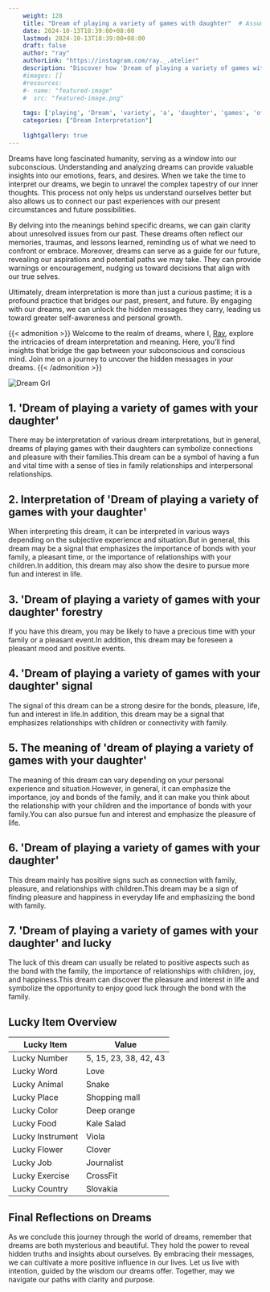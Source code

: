 ```yaml
---
    weight: 128
    title: "Dream of playing a variety of games with daughter"  # Assuming 'title' column exists
    date: 2024-10-13T18:39:00+08:00
    lastmod: 2024-10-13T18:39:00+08:00
    draft: false
    author: "ray"
    authorLink: "https://instagram.com/ray._.atelier"
    description: "Discover how 'Dream of playing a variety of games with daughter' can interpret your future and uncover its significant meanings in your life."
    #images: []
    #resources:
    #- name: "featured-image"
    #  src: "featured-image.png"
    
    tags: ['playing', 'Dream', 'variety', 'a', 'daughter', 'games', 'of', 'with']
    categories: ["Dream Interpretation"]
    
    lightgallery: true
---
```

    
Dreams have long fascinated humanity, serving as a window into our subconscious. Understanding and analyzing dreams can provide valuable insights into our emotions, fears, and desires. When we take the time to interpret our dreams, we begin to unravel the complex tapestry of our inner thoughts. This process not only helps us understand ourselves better but also allows us to connect our past experiences with our present circumstances and future possibilities.

By delving into the meanings behind specific dreams, we can gain clarity about unresolved issues from our past. These dreams often reflect our memories, traumas, and lessons learned, reminding us of what we need to confront or embrace. Moreover, dreams can serve as a guide for our future, revealing our aspirations and potential paths we may take. They can provide warnings or encouragement, nudging us toward decisions that align with our true selves.

Ultimately, dream interpretation is more than just a curious pastime; it is a profound practice that bridges our past, present, and future. By engaging with our dreams, we can unlock the hidden messages they carry, leading us toward greater self-awareness and personal growth.

{{< admonition >}}
Welcome to the realm of dreams, where I, [Ray](https://instagram.com/ray._.atelier), explore the intricacies of dream interpretation and meaning. Here, you’ll find insights that bridge the gap between your subconscious and conscious mind. Join me on a journey to uncover the hidden messages in your dreams.
{{< /admonition >}}

![Dream Grl](https://cdn.pixabay.com/photo/2017/11/02/03/35/gothic-2910057_1280.jpg "Dream Grl")

## 1. 'Dream of playing a variety of games with your daughter'
There may be interpretation of various dream interpretations, but in general, dreams of playing games with their daughters can symbolize connections and pleasure with their families.This dream can be a symbol of having a fun and vital time with a sense of ties in family relationships and interpersonal relationships.

## 2. Interpretation of 'Dream of playing a variety of games with your daughter'
When interpreting this dream, it can be interpreted in various ways depending on the subjective experience and situation.But in general, this dream may be a signal that emphasizes the importance of bonds with your family, a pleasant time, or the importance of relationships with your children.In addition, this dream may also show the desire to pursue more fun and interest in life.

## 3. 'Dream of playing a variety of games with your daughter' forestry
If you have this dream, you may be likely to have a precious time with your family or a pleasant event.In addition, this dream may be foreseen a pleasant mood and positive events.

## 4. 'Dream of playing a variety of games with your daughter' signal
The signal of this dream can be a strong desire for the bonds, pleasure, life, fun and interest in life.In addition, this dream may be a signal that emphasizes relationships with children or connectivity with family.

## 5. The meaning of 'dream of playing a variety of games with your daughter'
The meaning of this dream can vary depending on your personal experience and situation.However, in general, it can emphasize the importance, joy and bonds of the family, and it can make you think about the relationship with your children and the importance of bonds with your family.You can also pursue fun and interest and emphasize the pleasure of life.

## 6. 'Dream of playing a variety of games with your daughter'
This dream mainly has positive signs such as connection with family, pleasure, and relationships with children.This dream may be a sign of finding pleasure and happiness in everyday life and emphasizing the bond with family.

## 7. 'Dream of playing a variety of games with your daughter' and lucky
The luck of this dream can usually be related to positive aspects such as the bond with the family, the importance of relationships with children, joy, and happiness.This dream can discover the pleasure and interest in life and symbolize the opportunity to enjoy good luck through the bond with the family.

## Lucky Item Overview
| Lucky Item          | Value              |
|---------------|--------------------|
| Lucky Number        | 5, 15, 23, 38, 42, 43  |
| Lucky Word          | Love |
| Lucky Animal        | Snake |
| Lucky Place         | Shopping mall     |
| Lucky Color         | Deep orange     |
| Lucky Food          | Kale Salad      |
| Lucky Instrument    | Viola |
| Lucky Flower        | Clover    |
| Lucky Job           | Journalist       |
| Lucky Exercise      | CrossFit  |
| Lucky Country       | Slovakia    |


##  Final Reflections on Dreams

As we conclude this journey through the world of dreams, remember that dreams are both mysterious and beautiful. They hold the power to reveal hidden truths and insights about ourselves. By embracing their messages, we can cultivate a more positive influence in our lives. Let us live with intention, guided by the wisdom our dreams offer. Together, may we navigate our paths with clarity and purpose.

